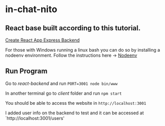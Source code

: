 # in-chat-nito

## React base built according to this tutorial.
[Create React App Express Backend](https://daveceddia.com/create-react-app-express-backend/)

For those with Windows running a linux bash you can do so by installing a nodeenv environment. Follow the instructions here -> [Nodeenv](https://github.com/ekalinin/nodeenv)

## Run Program

Go to _react-backend_ and run `PORT=3001 node bin/www`

In another terminal go to _client_ folder and run `npm start` 

You should be able to access the website in `http://localhost:3001`

I added user info on the backend to test and it can be accessed at `http://localhost:3001/users'
